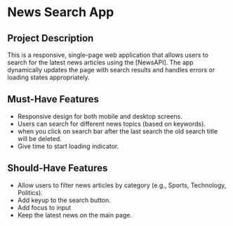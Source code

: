 # News Search App

## Project Description

This is a responsive, single-page web application that allows users to search for the latest news articles using the [NewsAPI]. The app dynamically updates the page with search results and handles errors or loading states appropriately.

## Must-Have Features

- Responsive design for both mobile and desktop screens.
- Users can search for different news topics (based on keywords).
- when you click on search bar after the last search the old search title will be deleted.
- Give time to start loading indicator.

## Should-Have Features

- Allow users to filter news articles by category (e.g., Sports, Technology, Politics).
- Add keyup to the search button.
- Add focus to input
- Keep the latest news on the main page.
